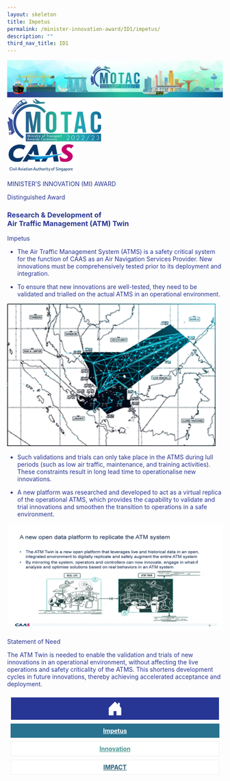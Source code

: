 ```yaml
---
layout: skeleton
title: Impetus
permalink: /minister-innovation-award/ID1/impetus/
description: ""
third_nav_title: ID1
---
```

<style type="text/css">
  .text-pri {
    color: #273592;
  }

  .nav-tabs {
    border-bottom: none !important;
    overflow: hidden !important;
  }

  .nav-link {
    margin: 8px !important;
    border-radius: 0px !important;
    font-weight: 700 !important;
    padding: 0.5rem 2.8rem !important;
  }

  .link-home {
    border: 1px solid #eee !important;
    color: #fff !important;
    background: rgb(39, 54, 149) !important;
    display: flex;
    justify-content: center;
    align-items: center;
  }

  .link-project {
    border: 1px solid #eee !important;
    color: rgb(83, 114, 122) !important;
    background-color: #fff !important;
    display: flex;
    justify-content: center;
    align-items: center;
  }

  .link-project.active {
    border: none !important;
    color: #fff !important;
    background: rgb(41, 115, 144) !important;
  }

  .link-solution {
    border: 1px solid #eee !important;
    color: rgb(69, 148, 145) !important;
    background-color: #fff !important;
    display: flex;
    justify-content: center;
    align-items: center;
  }

  .link-solution.active {
    border: none !important;
    color: #fff !important;
    background: rgb(34, 155, 189) !important;
  }

  .link-impact {
    border: 1px solid #eee !important;
    color: rgb(41, 95, 120) !important;
    background-color: #fff !important;
    display: flex;
    justify-content: center;
    align-items: center;
  }

  .link-impact.active {
    border: none !important;
    color: #fff !important;
    background: rgb(10, 91, 142) !important;
  }
</style>
 <div class="container-fluid">
<img src="/images/hero.png" class="img-fluid"  alt="hero"/>
</div>
<div class="container-fluid py-5 card-bg text-pri my-5">
  <div class="row">
    <div class="col-sm-12 pt-4 pb-3 text-center">
      <img src="/images/Logos/MOTAC_header.png" alt="motac logo" class="img-fluid" />
    </div>
  </div>
  <div class="row border border-4 border-info">
    <div class="col-sm-4 py-3 text-center d-flex flex-column align-items-center justify-content-center">
      <img src="/images/Logos/CAAS.png" class="img-fluid" alt="CAAS" />
    </div>
    <div class="col-sm-8 py-3 text-center bg-primary d-flex justify-content-center flex-column aligin-items-center">
      <p class="mb-1 text-light font-weight-bold raleway-font"> MINISTER’S INNOVATION (MI) AWARD </p>
      <p class="mb-0 distinguished-award">Distinguished Award</p>
    </div>
  </div>
  <div class="row">
    <div class="col-12 py-3">
      <h3 class="text-center font-weight-bold"> Research & Development of <br /> Air Traffic Management (ATM) Twin </h3>
    </div>
    <div class="col-sm-12 text-center py-2 my-2 bg-heading">
      <p class="mb-0 h3 font-weight-bold text-uppercase text-light"> Impetus </p>
    </div>
    <div class="col-sm-12 py-3">
      <div class="row py-2">
        <div class="col-sm-6">
          <ul>
            <li>
              <p> The Air Traffic Management System (ATMS) is a safety critical system for the function of CAAS as an Air Navigation Services Provider. New innovations must be comprehensively tested prior to its deployment and integration. </p>
            </li>
            <li>
              <p> To ensure that new innovations are well-tested, they need to be validated and trialled on the actual ATMS in an operational environment. </p>
            </li>
          </ul>
        </div>
        <div class="col-sm-6">
          <img src="/images/MI/ID1/Individual Pic/ATMS Display.png" class="img-fluid border border-5 border-primary" alt="" />
        </div>
      </div>
      <div class="row py-2">
        <div class="col-sm-6">
          <ul>
            <li>
              <p> Such validations and trials can only take place in the ATMS during lull periods (such as low air traffic, maintenance, and training activities). These constraints result in long lead time to operationalise new innovations. </p>
            </li>
            <li>
              <p> A new platform was researched and developed to act as a virtual replica of the operational ATMS, which provides the capability to validate and trial innovations and smoothen the transition to operations in a safe environment. </p>
            </li>
          </ul>
        </div>
        <div class="col-sm-6">
          <img src="/images/MI/ID1/Individual Pic/SDB.jpg" class="img-fluid border border-5 border-secondary" alt="" />
        </div>
      </div>
    </div>
  </div>
  <div class="row">
    <div class="col-sm-12 text-center py-2 my-2 bg-heading">
      <p class="mb-0 h3 font-weight-bold text-light text-uppercase"> Statement of Need </p>
    </div>
    <div class="col-sm-12 py-2">
      <p class="mb-0 font-weight-bold text-pri"> The ATM Twin is needed to enable the validation and trials of new innovations in an operational environment, without affecting the live operations and safety criticality of the ATMS. This shortens development cycles in future innovations, thereby achieving accelerated acceptance and deployment. </p>
    </div>
  </div>
  <nav>
    <div class="nav nav-tabs nav-fill" id="nav-tab" role="tablist">
      <a class="nav-link text-uppercase link-home text-decoration-none" id="nav-home-tab" href="/minister-innovation-award/ID1/home/">
        <svg xmlns="http://www.w3.org/2000/svg" width="36" height="36" fill="currentColor" class="bi bi-house-door-fill" viewBox="0 0 16 16">
          <path d="M6.5 14.5v-3.505c0-.245.25-.495.5-.495h2c.25 0 .5.25.5.5v3.5a.5.5 0 0 0 .5.5h4a.5.5 0 0 0 .5-.5v-7a.5.5 0 0 0-.146-.354L13 5.793V2.5a.5.5 0 0 0-.5-.5h-1a.5.5 0 0 0-.5.5v1.293L8.354 1.146a.5.5 0 0 0-.708 0l-6 6A.5.5 0 0 0 1.5 7.5v7a.5.5 0 0 0 .5.5h4a.5.5 0 0 0 .5-.5Z" />
        </svg>
      </a>
      <a class="nav-link active link-project text-decoration-none" id="nav-project-tab" href="/minister-innovation-award/ID1/impetus/"> Impetus </a>
      <a class="nav-link link-solution text-decoration-none" id="nav-solution-tab" href="/minister-innovation-award/ID1/innovation/"> Innovation</a>
      <a class="nav-link link-impact text-decoration-none" id="nav-impact-tab" href="/minister-innovation-award/ID1/impact/"> IMPACT​</a>
    </div>
  </nav>
</div>